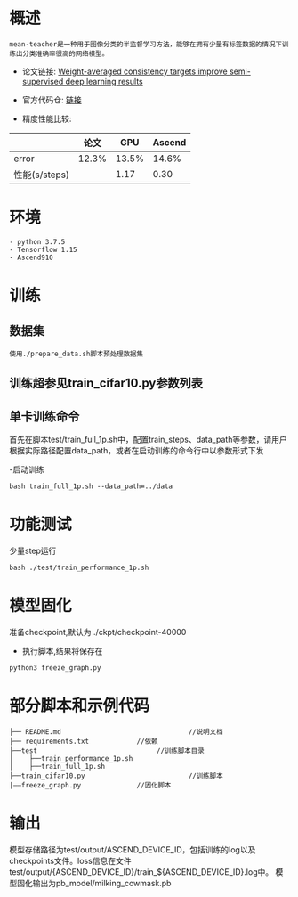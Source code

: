 # 概述
    mean-teacher是一种用于图像分类的半监督学习方法，能够在拥有少量有标签数据的情况下训练出分类准确率很高的网络模型。

- 论文链接: [Weight-averaged consistency targets improve semi-supervised deep learning results](https://arxiv.org/abs/1703.01780)

- 官方代码仓: [链接](https://github.com/CuriousAI/mean-teacher/)

- 精度性能比较:

|  | 论文 | GPU | Ascend |
| ------ | ------ | -- | ------ |
| error | 12.3% | 13.5% | 14.6% |
| 性能(s/steps) |  | 1.17 | 0.30 |
# 环境
    - python 3.7.5
    - Tensorflow 1.15
    - Ascend910

# 训练
## 数据集
    使用./prepare_data.sh脚本预处理数据集
## 训练超参见train_cifar10.py参数列表
## 单卡训练命令
首先在脚本test/train_full_1p.sh中，配置train_steps、data_path等参数，请用户根据实际路径配置data_path，或者在启动训练的命令行中以参数形式下发

-启动训练
```commandline
bash train_full_1p.sh --data_path=../data
```

# 功能测试
少量step运行
```commandline
bash ./test/train_performance_1p.sh
```

# 模型固化
准备checkpoint,默认为 ./ckpt/checkpoint-40000
- 执行脚本,结果将保存在
```commandline
python3 freeze_graph.py
```
# 部分脚本和示例代码
```text
├── README.md                                //说明文档
├── requirements.txt			//依赖
├──test		                         //训练脚本目录								 
│    ├──train_performance_1p.sh			 
│    ├──train_full_1p.sh
├──train_cifar10.py                 	     //训练脚本
|——freeze_graph.py              //固化脚本
```
# 输出
模型存储路径为test/output/ASCEND_DEVICE_ID，包括训练的log以及checkpoints文件。loss信息在文件test/output/{ASCEND_DEVICE_ID}/train_${ASCEND_DEVICE_ID}.log中。 模型固化输出为pb_model/milking_cowmask.pb
